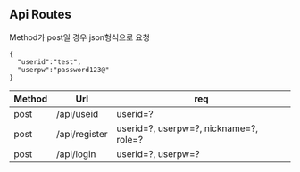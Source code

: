 ## **Api Routes**

Method가 post일 경우 json형식으로 요청

```
{
  "userid":"test",
  "userpw":"password123@"
}
```

| Method | Url           | req                                    |
| ------ | ------------- | -------------------------------------- |
| post   | /api/useid    | userid=?                               |
| post   | /api/register | userid=?, userpw=?, nickname=?, role=? |
| post   | /api/login    | userid=?, userpw=?                     |
